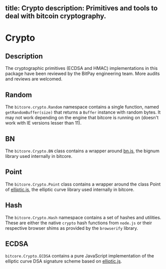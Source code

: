 title: Crypto
description: Primitives and tools to deal with bitcoin cryptography.
---
# Crypto

## Description

The cryptographic primitives (ECDSA and HMAC) implementations in this package have been reviewed by the BitPay engineering team. More audits and reviews are welcomed.

## Random

The `bitcore.crypto.Random` namespace contains a single function, named `getRandomBuffer(size)` that returns a `Buffer` instance with random bytes. It may not work depending on the engine that bitcore is running on (doesn't work with IE versions lesser than 11).

## BN

The `bitcore.Crypto.BN` class contains a wrapper around [bn.js](https://github.com/indutny/bn.js), the bignum library used internally in bitcore.

## Point

The `bitcore.Crypto.Point` class contains a wrapper around the class Point of [elliptic.js](https://github.com/indutny/elliptic), the elliptic curve library used internally in bitcore.

## Hash

The `bitcore.Crypto.Hash` namespace contains a set of hashes and utilities. These are either the native `crypto` hash functions from `node.js` or their respective browser shims as provided by the `browserify` library.

## ECDSA

`bitcore.Crypto.ECDSA` contains a pure JavaScript implementation of the elliptic curve DSA signature scheme based on [elliptic.js](https://github.com/indutny/elliptic).
